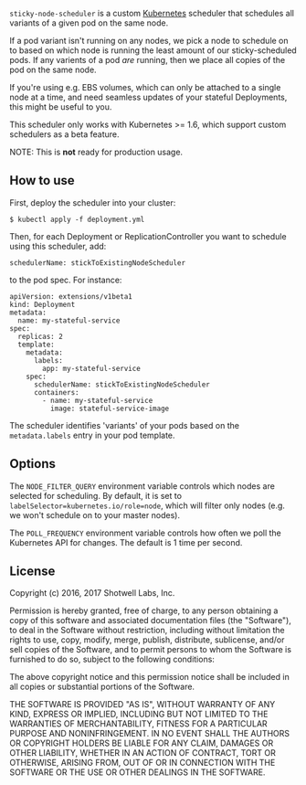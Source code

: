 `sticky-node-scheduler` is a custom [Kubernetes](http://kubernetes.io/)
scheduler that schedules all variants of a given pod on the same node.

If a pod variant isn't running on any nodes, we pick a node to schedule on to
based on which node is running the least amount of our sticky-scheduled pods.
If any varients of a pod *are* running, then we place all copies of the pod
on the same node.

If you're using e.g. EBS volumes, which can only be attached to a single node
at a time, and need seamless updates of your stateful Deployments, this might
be useful to you.

This scheduler only works with Kubernetes >= 1.6, which support custom
schedulers as a beta feature.

NOTE: This is **not** ready for production usage.


How to use
----------

First, deploy the scheduler into your cluster:

    $ kubectl apply -f deployment.yml

Then, for each Deployment or ReplicationController you want to schedule
using this scheduler, add:

    schedulerName: stickToExistingNodeScheduler

to the pod spec.  For instance:

    apiVersion: extensions/v1beta1
    kind: Deployment
    metadata:
      name: my-stateful-service
    spec:
      replicas: 2
      template:
        metadata:
          labels:
            app: my-stateful-service
        spec:
          schedulerName: stickToExistingNodeScheduler
          containers:
            - name: my-stateful-service
              image: stateful-service-image


The scheduler identifies 'variants' of your pods based on the
`metadata.labels` entry in your pod template.


Options
-------

The `NODE_FILTER_QUERY` environment variable controls which nodes are
selected for scheduling.  By default, it is set to
`labelSelector=kubernetes.io/role=node`, which will filter only nodes (e.g.
we won't schedule on to your master nodes).

The `POLL_FREQUENCY` environment variable controls how often we poll the
Kubernetes API for changes.  The default is 1 time per second.


License
-------

Copyright (c) 2016, 2017 Shotwell Labs, Inc.

Permission is hereby granted, free of charge, to any person obtaining a copy of
this software and associated documentation files (the "Software"), to deal in
the Software without restriction, including without limitation the rights to
use, copy, modify, merge, publish, distribute, sublicense, and/or sell copies
of the Software, and to permit persons to whom the Software is furnished to do
so, subject to the following conditions:

The above copyright notice and this permission notice shall be included in all
copies or substantial portions of the Software.

THE SOFTWARE IS PROVIDED "AS IS", WITHOUT WARRANTY OF ANY KIND, EXPRESS OR
IMPLIED, INCLUDING BUT NOT LIMITED TO THE WARRANTIES OF MERCHANTABILITY,
FITNESS FOR A PARTICULAR PURPOSE AND NONINFRINGEMENT. IN NO EVENT SHALL THE
AUTHORS OR COPYRIGHT HOLDERS BE LIABLE FOR ANY CLAIM, DAMAGES OR OTHER
LIABILITY, WHETHER IN AN ACTION OF CONTRACT, TORT OR OTHERWISE, ARISING FROM,
OUT OF OR IN CONNECTION WITH THE SOFTWARE OR THE USE OR OTHER DEALINGS IN THE
SOFTWARE.
